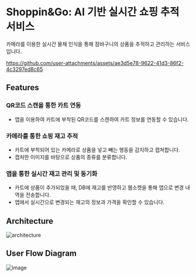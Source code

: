# Shoppin&Go: AI 기반 실시간 쇼핑 추적 서비스
카메라를 이용한 실시간 물체 인식을 통해 잠바구니의 상품을 추적하고 관리하는 서비스입니다.

https://github.com/user-attachments/assets/ae3d5e78-9622-41d3-86f2-4c3297ed8c65

## Features
### QR코드 스캔을 통한 카트 연동
- 앱을 이용하여 카트에 부착된 QR코드를 스캔하여 카트 정보를 연동할 수 있습니다.
### 카메라를 통한 쇼핑 재고 추적
- 카트에 부착되어 있는 카메라로 상품을 넣고 빼는 행동을 감지하고 캡쳐합니다.
- 캡처한 이미지를 바탕으로 상품의 종류를 분류합니다.
### 앱을 통한 실시간 재고 관리 및 동기화
- 카트에 상품이 추가되었을 때, DB에 재고를 반영하고 웹소켓을 통해 앱으로 변경 내역을 전송합니다.
- 앱에서 실시간으로 변경되는 재고의 정보과 가격을 확인할 수 있습니다.

## Architecture

![architecture](https://github.com/user-attachments/assets/d1dabbb5-0dbf-4761-8c0c-8bf6d0117ae0)


## User Flow Diagram

![image](https://github.com/user-attachments/assets/55e438c8-432a-40a2-8f7e-0718b9fb5201)
